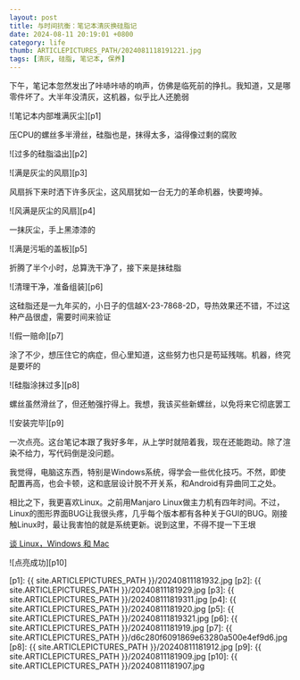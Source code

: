 ```yaml
---
layout: post
title: 与时间抗衡：笔记本清灰换硅脂记
date: 2024-08-11 20:19:01 +0800
category: life
thumb: ARTICLEPICTURES_PATH/2024081118191221.jpg
tags: [清灰, 硅脂, 笔记本, 保养]
---
```


下午，笔记本忽然发出了咔哧咔哧的响声，仿佛是临死前的挣扎。我知道，又是哪零件坏了。大半年没清灰，这机器，似乎比人还脆弱

![笔记本内部堆满灰尘][p1]

压CPU的螺丝多半滑丝，硅脂也是，抹得太多，溢得像过剩的腐败

![过多的硅脂溢出][p2]

![满是灰尘的风扇][p3]

风扇拆下来时洒下许多灰尘，这风扇犹如一台无力的革命机器，快要垮掉。

![风满是灰尘的风扇][p4]

一抹灰尘，手上黑漆漆的

![满是污垢的盖板][p5]

折腾了半个小时，总算洗干净了，接下来是抹硅脂

![清理干净，准备组装][p6]

这硅脂还是一九年买的，小日子的信越X-23-7868-2D，导热效果还不错，不过这种产品很虚，需要时间来验证

![假一赔命][p7]

涂了不少，想压住它的病症，但心里知道，这些努力也只是苟延残喘。机器，终究是要坏的

![硅脂涂抹过多][p8]

螺丝虽然滑丝了，但还勉强拧得上。我想，我该买些新螺丝，以免将来它彻底罢工

![安装完毕][p9]

一次点亮。这台笔记本跟了我好多年，从上学时就陪着我，现在还能跑动。除了渲染不给力，写代码倒是没问题。

我觉得，电脑这东西，特别是Windows系统，得学会一些优化技巧。不然，即使配置再高，也会卡顿，这和底层设计脱不开关系，和Android有异曲同工之处。

相比之下，我更喜欢Linux。之前用Manjaro Linux做主力机有四年时间。不过，Linux的图形界面BUG让我很头疼，几乎每个版本都有各种关于GUI的BUG。刚接触Linux时，最让我害怕的就是系统更新。说到这里，不得不提一下王垠

<a href="https://www.yinwang.org/blog-cn/2013/03/07/linux-windows-mac" target="_blank">谈 Linux，Windows 和 Mac</a>

![点亮成功][p10]

[p1]: {{ site.ARTICLEPICTURES_PATH }}/20240811181932.jpg
[p2]: {{ site.ARTICLEPICTURES_PATH }}/20240811181929.jpg
[p3]: {{ site.ARTICLEPICTURES_PATH }}/202408111819311.jpg
[p4]: {{ site.ARTICLEPICTURES_PATH }}/20240811181920.jpg
[p5]: {{ site.ARTICLEPICTURES_PATH }}/202408111819321.jpg
[p6]: {{ site.ARTICLEPICTURES_PATH }}/20240811181919.jpg
[p7]: {{ site.ARTICLEPICTURES_PATH }}/d6c280f6091869e63280a500e4ef9d6.jpg
[p8]: {{ site.ARTICLEPICTURES_PATH }}/20240811181912.jpg
[p9]: {{ site.ARTICLEPICTURES_PATH }}/20240811181909.jpg
[p10]: {{ site.ARTICLEPICTURES_PATH }}/20240811181907.jpg